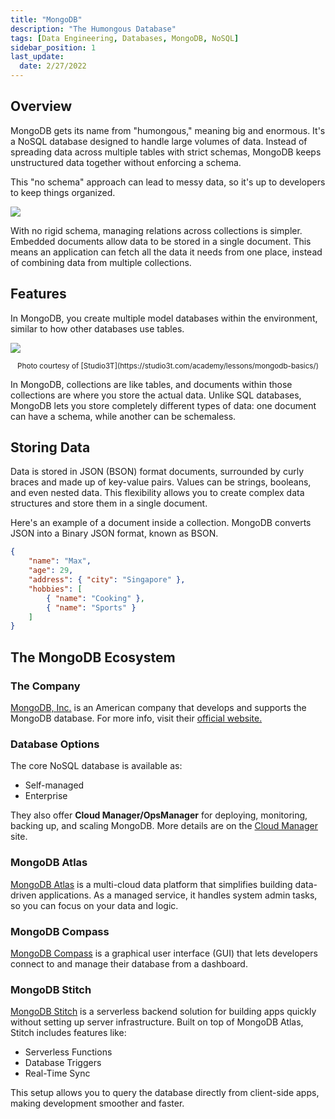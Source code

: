 ```yaml
---
title: "MongoDB"
description: "The Humongous Database"
tags: [Data Engineering, Databases, MongoDB, NoSQL]
sidebar_position: 1
last_update:
  date: 2/27/2022
---
```



## Overview

MongoDB gets its name from "humongous," meaning big and enormous. It's a NoSQL database designed to handle large volumes of data. Instead of spreading data across multiple tables with strict schemas, MongoDB keeps unstructured data together without enforcing a schema.

This "no schema" approach can lead to messy data, so it's up to developers to keep things organized.

<div class="img-center"> 

![](/img/docs/mongodb.png)

</div>

With no rigid schema, managing relations across collections is simpler. Embedded documents allow data to be stored in a single document. This means an application can fetch all the data it needs from one place, instead of combining data from multiple collections.

## Features

In MongoDB, you create multiple model databases within the environment, similar to how other databases use tables.

<div class="img-center"> 

![](/img/docs/01db-mongodbbasics.png)

</div>

<center><small>Photo courtesy of [Studio3T](https://studio3t.com/academy/lessons/mongodb-basics/)</small></center>

In MongoDB, collections are like tables, and documents within those collections are where you store the actual data. Unlike SQL databases, MongoDB lets you store completely different types of data: one document can have a schema, while another can be schemaless.

## Storing Data 

Data is stored in JSON (BSON) format documents, surrounded by curly braces and made up of key-value pairs. Values can be strings, booleans, and even nested data. This flexibility allows you to create complex data structures and store them in a single document.

Here's an example of a document inside a collection. MongoDB converts JSON into a Binary JSON format, known as BSON.

```json 
{
    "name": "Max",
    "age": 29,
    "address": { "city": "Singapore" },
    "hobbies": [
        { "name": "Cooking" },
        { "name": "Sports" }
    ]
}
```

## The MongoDB Ecosystem

### The Company 

[MongoDB, Inc.](https://en.wikipedia.org/wiki/MongoDB_Inc.) is an American company that develops and supports the MongoDB database. For more info, visit their [official website.](https://www.mongodb.com/company)

### Database Options

The core NoSQL database is available as:

- Self-managed
- Enterprise

They also offer **Cloud Manager/OpsManager** for deploying, monitoring, backing up, and scaling MongoDB. More details are on the [Cloud Manager](https://www.mongodb.com/cloud/cloud-manager) site.

### MongoDB Atlas

[MongoDB Atlas](https://www.mongodb.com/atlas) is a multi-cloud data platform that simplifies building data-driven applications. As a managed service, it handles system admin tasks, so you can focus on your data and logic.

### MongoDB Compass

[MongoDB Compass](https://www.mongodb.com/products/compass) is a graphical user interface (GUI) that lets developers connect to and manage their database from a dashboard.

### MongoDB Stitch

[MongoDB Stitch](https://www.mongodb.com/collateral/mongodb-stitch-serverless-platform) is a serverless backend solution for building apps quickly without setting up server infrastructure. Built on top of MongoDB Atlas, Stitch includes features like:

- Serverless Functions
- Database Triggers
- Real-Time Sync

This setup allows you to query the database directly from client-side apps, making development smoother and faster.
